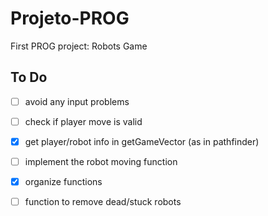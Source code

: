# Projeto-PROG
First PROG project: Robots Game

## To Do
- [ ] avoid any input problems
- [ ] check if player move is valid
- [x] get player/robot info in getGameVector (as in pathfinder) 
- [ ] implement the robot moving function
- [x] organize functions
- [ ] function to remove dead/stuck robots




